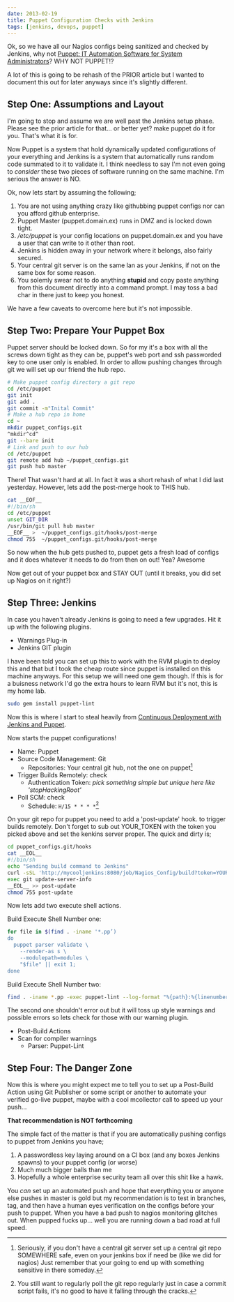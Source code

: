 ```yaml
---
date: 2013-02-19
title: Puppet Configuration Checks with Jenkins
tags: [jenkins, devops, puppet]
---
```


Ok, so we have all our Nagios configs being sanitized and checked by Jenkins, why not [Puppet: IT Automation Software for System Administrators](https://puppetlabs.com/)? WHY NOT PUPPET!?

A lot of this is going to be rehash of the PRIOR article but I wanted to document this out for later anyways since it's slightly different.

## Step One: Assumptions and Layout

I'm going to stop and assume we are well past the Jenkins setup phase. Please see the prior article for that… or better yet? make puppet do it for you. That's what it is for.

Now Puppet is a system that hold dynamically updated configurations of your everything and Jenkins is a system that automatically runs random code summated to it to validate it. I think needless to say I'm not even going to _consider_ these two pieces of software running on the same machine. I'm serious the answer is NO.

Ok, now lets start by assuming the following;

1. You are not using anything crazy like githubbing puppet configs nor can you afford github enterprise.
2. Puppet Master (puppet.domain.ex) runs in DMZ and is locked down tight.
3. _/etc/puppet_ is your config locations on puppet.domain.ex and you have a user that can write to it other than root.
4. Jenkins is hidden away in your network where it belongs, also fairly secured.
5. Your central git server is on the same lan as your Jenkins, if not on the same box for some reason.
6. You solemly swear not to do anything **stupid** and copy paste anything from this document directly into a command prompt. I may toss a bad char in there just to keep you honest.

We have a few caveats to overcome here but it's not impossible.

## Step Two: Prepare Your Puppet Box

Puppet server should be locked down. So for my it's a box with all the screws down tight as they can be, puppet's web port and ssh passworded key to one user only is enabled. In order to allow pushing changes through git we will set up our friend the hub repo.

```bash
# Make puppet config directory a git repo
cd /etc/puppet
git init
git add .
git commit -m"Inital Commit"
# Make a hub repo in home
cd ~
mkdir puppet_configs.git
^mkdir^cd^
git --bare init
# Link and push to our hub
cd /etc/puppet
git remote add hub ~/puppet_configs.git
git push hub master
```

There! That wasn't hard at all. In fact it was a short rehash of what I did last yesterday. However, lets add the post-merge hook to THIS hub.

```bash
cat __EOF__
#!/bin/sh
cd /etc/puppet
unset GIT_DIR
/usr/bin/git pull hub master
__EOF__ >  ~/puppet_configs.git/hooks/post-merge
chmod 755  ~/puppet_configs.git/hooks/post-merge
```

So now when the hub gets pushed to, puppet gets a fresh load of configs and it does whatever it needs to do from then on out! Yea? Awesome

Now get out of your puppet box and STAY OUT (until it breaks, you did set up Nagios on it right?)

## Step Three: Jenkins

In case you haven't already Jenkins is going to need a few upgrades. Hit it up with the following plugins.

- Warnings Plug-in
- Jenkins GIT plugin

I have been told you can set up this to work with the RVM plugin to deploy this and that but I took the cheap route since puppet is installed on this machine anyways. For this setup we will need one gem though. If this is for a buisness network I'd go the extra hours to learn RVM but it's not, this is my home lab.

```bash
sudo gem install puppet-lint
```

Now this is where I start to steal heavily from [Continuous Deployment with Jenkins and Puppet](https://gist.github.com/stephenc/3053561).

Now starts the puppet configurations!

- Name: Puppet
- Source Code Management: Git
  - Repositories: Your central git hub, not the one on puppet[^NOT]
- Trigger Builds Remotely: check
  - Authentication Token: _pick something simple but unique here like 'stopHackingRoot'_
- Poll SCM: check
  - Schedule: `H/15 * * * *`[^POLL]

[^NOT]: Seriously, if you don't have a central git server set up a central git repo SOMEWHERE safe, even on your jenkins box if need be (like we did for nagios) Just remember that your going to end up with something sensitive in there someday.

[^POLL]: You still want to regularly poll the git repo regularly just in case a commit script fails, it's no good to have it falling through the cracks.

On your git repo for puppet you need to add a 'post-update' hook. to trigger builds remotely. Don't forget to sub out YOUR_TOKEN with the token you picked above and set the kenkins server proper. The quick and dirty is;

```bash
cd puppet_configs.git/hooks
cat __EOL__
#!/bin/sh
echo "Sending build command to Jenkins"
curl -sSL 'http://mycooljenkins:8080/job/Nagios_Config/build?token=YOUR_TOKEN' >> /dev/null
exec git update-server-info
__EOL__ >> post-update
chmod 755 post-update
```

Now lets add two execute shell actions.

Build Execute Shell Number one:

```bash
for file in $(find . -iname '*.pp’)
do
  puppet parser validate \
    --render-as s \
    --modulepath=modules \
    "$file" || exit 1;
done
```

Build Execute Shell Number two:

```bash
find . -iname *.pp -exec puppet-lint --log-format "%{path}:%{linenumber}:%{check}:%{KIND}:%{message}" {}  \;
```

The second one shouldn't error out but it will toss up style warnings and possible errors so lets check for those with our warning plugin.

- Post-Build Actions
- Scan for compiler warnings
  - Parser: Puppet-Lint

## Step Four: The Danger Zone

Now this is where you might expect me to tell you to set up a Post-Build Action using Git Publisher or some script or another to automate your verified go-live puppet, maybe with a cool mcollector call to speed up your push…

**That recommendation is NOT forthcoming**

The simple fact of the matter is that if you are automatically pushing configs to puppet from Jenkins you have;

1. A passwordless key laying around on a CI box (and any boxes Jenkins spawns) to your puppet config (or worse)
2. Much much bigger balls than me
3. Hopefully a whole enterprise security team all over this shit like a hawk.

You _can_ set up an automated push and hope that everything you or anyone else pushes in master is gold but my recommendation is to test in branches, tag, and then have a human eyes verification on the configs before your push to puppet. When you have a bad push to nagios monitoring glitches out. When pupped fucks up… well you are running down a bad road at full speed.
